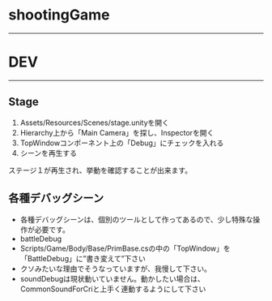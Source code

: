 # shootingGame
---

# DEV
---

## Stage
 1. Assets/Resources/Scenes/stage.unityを開く
 1. Hierarchy上から「Main Camera」を探し、Inspectorを開く
 1. TopWindowコンポーネント上の「Debug」にチェックを入れる
 1. シーンを再生する

ステージ１が再生され、挙動を確認することが出来ます。


## 各種デバッグシーン
 - 各種デバッグシーンは、個別のツールとして作ってあるので、少し特殊な操作が必要です。
  - battleDebug
   - Scripts/Game/Body/Base/PrimBase.csの中の「TopWindow」を「BattleDebug」に”書き変えて”下さい
   - クソみたいな理由でそうなっていますが、我慢して下さい。
 - soundDebugは現状動いていません。動かしたい場合は、CommonSoundForCriと上手く連動するようにして下さい
